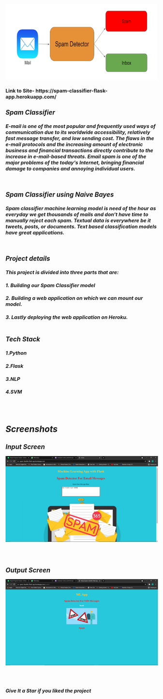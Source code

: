 <div align="center"> <img src="Screenshots/main.png" width="500" height="250"> </center> </div>
<h3> Link to Site- https://spam-classifier-flask-app.herokuapp.com/ </h3>

 <i> <h2> Spam Classifier </h2>

<h3><i>E-mail is one of the most popular and frequently used ways of communication due to its worldwide accessibility, relatively fast message transfer, and low sending cost. The flaws in the e-mail protocols and the increasing amount of electronic business and financial transactions directly contribute to the increase in e-mail-based threats. Email spam is one of the major problems of the today's Internet, bringing financial damage to companies and annoying individual users. </h2>
  <br>
  <i> <h2> Spam Classifier using Naive Bayes</h2>

<h3><i>Spam classifier machine learning model is need of the hour as everyday we get thousands of mails and don’t have time to manually reject each spam. 
Textual data is everywhere be it tweets, posts, or documents. Text based classification models have great applications. </h2>

<br>

<h2> Project details

<h3> This project is divided into three parts that are:  
<h3>1. Building our Spam Classifier model
<h3>2. Building a web application on which we can mount our model.
<h3>3. Lastly deploying the web application on Heroku.

<br> 

<br>

  <h2> Tech Stack <br> </h2>
<h3> 1.Python <br>
<h3> 2.Flask <br>
<h3> 3.NLP <br>
<h3> 4.SVM

  <br> <br>
  
  <h1> Screenshots </h1>
  <h2> Input Screen </h2>
<img src="Screenshot (1).png" /> 
  
  <br><br>
  
<h2> Output Screen </h2> 

  <img src="Screenshot (2).png" /> 
  
  <br><br>



### Give It a Star if you liked the project 
